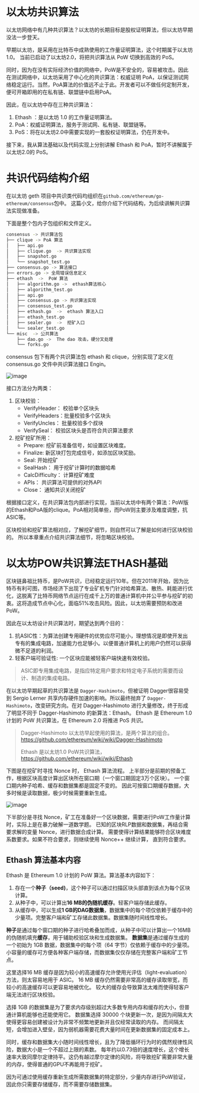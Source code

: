 # 以太坊共识算法
以太坊网络中有几种共识算法？以太坊的长期目标是股权证明算法，但以太坊早期没法一步登天。

早期以太坊，是采用在比特币中成熟使用的工作量证明算法，这个时期属于以太坊1.0。 当前已启动了以太坊2.0，将把共识算法从 PoW 切换到高效的 PoS。

同时，因为在没有实际经济价值的网络中，PoW是不安全的，容易被攻击。因此在测试网络中，以太坊采用了中心化的共识算法：权威证明 PoA，以保证测试网络稳定运行。当然，PoA算法的价值远不止于此。开发者可以不做任何定制开发，便可开箱即用的在私有链、联盟链中启用PoA。

因此，在以太坊中存在三种共识算法：
1. Ethash ：是以太坊 1.0 的工作量证明算法。
2. PoA：权威证明算法，服务于测试网、私有链、联盟链等。
3. PoS：将在以太坊2.0中需要实现的一套股权证明算法，仍在开发中。

接下来，我从算法基础以及代码实现上分别讲解 Ethash 和 PoA，暂时不讲解属于以太坊2.0的 PoS。

# 共识代码结构介绍
在以太坊 geth 项目中共识类代码均组织在`github.com/ethereum/go-ethereum/consensus`包中。 这篇小文，给你介绍下代码结构，为后续讲解共识算法实现做准备。

下面是整个包内子包组织和文件定义。
```sh
consensus -> 共识算法包
├── clique -> PoA 算法
│   ├── api.go
│   ├── clique.go  -> 共识算法实现
│   ├── snapshot.go
│   └── snapshot_test.go
├── consensus.go -> 算法接口
├── errors.go -> 全局错误信息定义
├── ethash  ->  PoW 算法
│   ├── algorithm.go ->  ethash算法核心
│   ├── algorithm_test.go
│   ├── api.go
│   ├── consensus.go -> 共识算法实现
│   ├── consensus_test.go
│   ├── ethash.go  ->  ethash 算法入口
│   ├── ethash_test.go
│   ├── sealer.go  ->  挖矿入口
│   └── sealer_test.go
└── misc  -> 公共算法
    ├── dao.go ->  The dao 攻击，硬分叉处理
    └── forks.go
```

consensus 包下有两个共识算法包 ethash 和 clique，分别实现了定义在 consensus.go 文件中共识算法接口 Engin。

![image](https://img.learnblockchain.cn/book_geth/2019-8-18-10-55-32.png)

接口方法分为两类：
1. 区块校验：
    - VerifyHeader： 校验单个区块头
    - VerifyHeaders：批量校验多个区块头
    - VerifyUncles： 批量校验多个叔块
    - VerifySeal：   校验区块头是否符合共识算法要求
2. 挖矿挖矿所用：
    - Prepare:     挖矿前准备信号，如设置区块难度。
    - Finalize:    新区块打包完成信号，如添加区块奖励。
    - Seal:  开始挖矿
    - SealHash： 用于挖矿计算时的数据哈希
    - CalcDifficulty： 计算挖矿难度
    - APIs： 共识算法可提供的对外API
    - Close： 通知共识关闭挖矿

根据接口定义，在共识算法包内部进行实现，当前以太坊中有两个算法：PoW版的Ethash和PoA版的clique。PoA相对简单些，而PoW则主要涉及难度调整，抗ASIC等。

区块校验和挖矿算法相对应，了解挖矿细节，则自然可以了解是如何进行区块校验的。
所以本章重点介绍共识算法细节，将忽略区块校验。

# 以太坊POW共识算法ETHASH基础
区块链鼻祖比特币，是PoW共识，已经稳定运行10年。但在2011年开始，因为比特币有利可图，市场经济下出现了专业矿机专门针对哈希算法、散热、耗能进行优化，这脱离了比特币网络节点运行在成千上万的普通计算机中并公平参与挖矿的初衷。这将造成节点中心化，面临51%攻击风险。因此，以太坊需要预防和改进PoW。

因此在以太坊设计共识算法时，期望达到两个目的：
1. 抗ASIC性：为算法创建专用硬件的优势应尽可能小，理想情况是即使开发出专有的集成电路，加速能力也足够小。以便普通计算机上的用户仍然可以获得微不足道的利润。
2. 轻客户端可验证性: 一个区块应能被轻客户端快速有效校验。

> ASIC即专用集成电路，是指应特定用户要求和特定电子系统的需要而设计、制造的集成电路。

在以太坊早期起草的共识算法是 `Dagger-Hashimoto`，但被证明 Dagger很容易受到 Sergio Lerner 共享内存硬件加速的影响。所以最终抛弃了 `Dagger-Hashimoto`，改变研究方向。在对 Dagger-Hashimoto 进行大量修改，终于形成了明显不同于 Dagger-Hashimoto 的新算法：Ethash。 Ethash 是 Ethereum 1.0 计划的 PoW 共识算法，在 Ethereum 2.0 将推进 PoS 共识。

> Dagger-Hashimoto 以太坊早起使用的算法，是两个算法的组合。https://github.com/ethereum/wiki/wiki/Dagger-Hashimoto
> 
> Ethash 是以太坊1.0 PoW共识算法，https://github.com/ethereum/wiki/wiki/Ethash

下图是在挖矿时寻找 Nonce 时， Ethash 算法流程。 上半部分是前期的预备工作，根据区块高度计算出区块所在窗口期（一个窗口期固定3万个区块）。 一个窗口期内种子哈希、缓存和数据集都是固定不变的。 因此可按窗口期缓存数据，大多时候是读取数据，极少时候需要重新生成。

![image](https://img.learnblockchain.cn/book_geth/2019-8-18-10-16-46.png)

下半部分是寻找 Nonce，矿工在准备好一个区块数据，需要进行PoW工作量计算时，实际上是在暴力破解一道数学题。
已知的区块RLP数据和数据集，再结合需要求解的变量 Nonce，进行数据合成计算。
需要使得计算结果能够符合区块难度系数要求。如果不符合要求，则继续使用 Nonce++ 继续计算，
直到符合要求。

## Ethash 算法基本内容
Ethash 是 Ethereum 1.0 计划的 PoW 算法。算法基本内容如下：
1. 存在一个**种子（seed)**，这个种子可以通过扫描区块头部直到该点为每个区块计算。
2. 从种子中，可以计算出**16 MB的伪随机缓存**。轻客户端存储此缓存。
3. 从缓存中，可以生成**1 GB的DAG数据集**，数据集中的每个项仅依赖于缓存中的少量项。完整客户端和矿工存储此数据集。数据集随时间线性增长。

**种子**是通过每个窗口期的种子进行哈希叠加而成，从种子中可以计算出一个16MB的伪随机填充**缓存**，用于辅助校验区块和生成数据集。
**数据集**是通过缓存生成的一个初始为 1GB 数据，数据集中的每个项（64 字节）仅依赖于缓存中的少量项。
小容量的缓存可方便各种客户端存储，而数据集仅仅存储在完整客户端和矿工节点。

这里选择16 MB 缓存是因为较小的高速缓存允许使用光评估（light-evaluation）方法，则太容易地用于 ASIC。
16 MB 缓存仍然需要非常高的缓存读取带宽，而较小的高速缓存可以更容易地被优化。
较大的缓存会导致算法太难而使得轻客户端无法进行区块校验。

选择 1GB 的数据集是为了要求内存级别超过大多数专用内存和缓存的大小，但普通计算机能够也还能使用它。
数据集选择 30000 个块更新一次，是因为间隔太大使得更容易创建被设计为非常不频繁地更新并且仅经常读取的内存。
而间隔太短，会增加进入壁垒，因为弱机器需要花费大量时间在更新数据集的固定成本上。

同时，缓存和数据集大小随时间线性增长，且为了降低循环行为时的偶然规律性风险，数据大小是一个不超过上限的素数。
每年约以0.73倍的速度增长，这个增长速率大致同摩尔定律持平。这仍有越过摩尔定律的风险，将导致挖矿需要非常大量的内存，使得普通的GPU不再能用于挖矿。

因为可通过使用缓存重新生成所需数据集的特定部分，少量内存进行PoW验证，因此你只需要存储缓存，而不需要存储数据集。

























